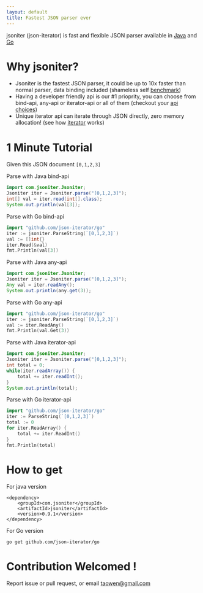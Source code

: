 ```yaml
---
layout: default
title: Fastest JSON parser ever
---
```


jsoniter (json-iterator) is fast and flexible JSON parser available in [Java](https://github.com/json-iterator/java) and [Go](https://github.com/json-iterator/go)

# Why jsoniter?

* Jsoniter is the fastest JSON parser, it could be up to 10x faster than normal parser, data binding included (shameless self [benchmark](/benchmark.html))
* Having a developer friendly api is our #1 prioprity, you can choose from bind-api, any-api or iterator-api or all of them (checkout your [api choices](/api.html))
* Unique iterator api can iterate through JSON directly, zero memory allocation! (see how [iterator](/api.html#iterator-api) works)

# 1 Minute Tutorial

Given this JSON document `[0,1,2,3]`

Parse with Java bind-api

```java
import com.jsoniter.Jsoniter;
Jsoniter iter = Jsoniter.parse("[0,1,2,3]");
int[] val = iter.read(int[].class);
System.out.println(val[3]);
```

Parse with Go bind-api

```go
import "github.com/json-iterator/go"
iter := jsoniter.ParseString(`[0,1,2,3]`)
val := []int{}
iter.Read(&val)
fmt.Println(val[3])
```

Parse with Java any-api

```java
import com.jsoniter.Jsoniter;
Jsoniter iter = Jsoniter.parse("[0,1,2,3]");
Any val = iter.readAny();
System.out.println(any.get(3));
```

Parse with Go any-api

```go
import "github.com/json-iterator/go"
iter := jsoniter.ParseString(`[0,1,2,3]`)
val := iter.ReadAny()
fmt.Println(val.Get(3))
```

Parse with Java iterator-api

```java
import com.jsoniter.Jsoniter;
Jsoniter iter = Jsoniter.parse("[0,1,2,3]");
int total = 0;
while(iter.readArray()) {
    total += iter.readInt();
}
System.out.println(total);
```

Parse with Go iterator-api

```go
import "github.com/json-iterator/go"
iter := ParseString(`[0,1,2,3]`)
total := 0
for iter.ReadArray() {
    total += iter.ReadInt()
}
fmt.Println(total)
```

# How to get

For java version

```
<dependency>
    <groupId>com.jsoniter</groupId>
    <artifactId>jsoniter</artifactId>
    <version>0.9.1</version>
</dependency>
```

For Go version

```
go get github.com/json-iterator/go
```

# Contribution Welcomed !

Report issue or pull request, or email taowen@gmail.com
